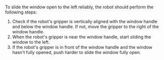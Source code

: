 To slide the window open to the left reliably, the robot should perform the following steps:

1. Check if the robot's gripper is vertically aligned with the window handle and below the window handle. If not, move the gripper to the right of the window handle.
2. When the robot's gripper is near the window handle, start sliding the window to the left.
3. If the robot's gripper is in front of the window handle and the window hasn't fully opened, push harder to slide the window fully open.